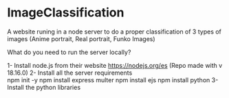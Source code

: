 # ImageClassification
A website runing in a node server to do a proper classification of 3 types of images (Anime portrait, Real portrait, Funko Images)

What do you need to run the server locally? 

1- Install node.js from their website https://nodejs.org/es (Repo made with v 18.16.0)
2- Install all the server requirements  
    npm init -y
    npm install express multer
    npm install ejs
    npm install python 
3- Install the python libraries

